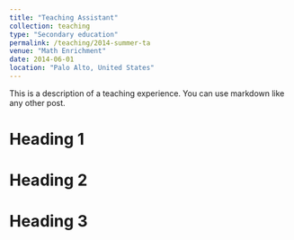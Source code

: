 ```yaml
---
title: "Teaching Assistant"
collection: teaching
type: "Secondary education"
permalink: /teaching/2014-summer-ta
venue: "Math Enrichment"
date: 2014-06-01
location: "Palo Alto, United States"
---
```


This is a description of a teaching experience. You can use markdown like any other post.

Heading 1
======

Heading 2
======

Heading 3
======
